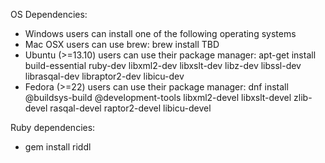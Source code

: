 OS Dependencies:

* Windows users can install one of the following operating systems
* Mac OSX users can use brew: brew install TBD
* Ubuntu (>=13.10) users can use their package manager: apt-get install build-essential ruby-dev libxml2-dev libxslt-dev libz-dev libssl-dev librasqal-dev libraptor2-dev libicu-dev
* Fedora (>=22) users can use their package manager: dnf install @buildsys-build @development-tools libxml2-devel libxslt-devel zlib-devel rasqal-devel raptor2-devel libicu-devel

Ruby dependencies:

* gem install riddl
